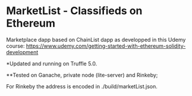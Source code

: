 # MarketList - Classifieds on Ethereum
Marketplace dapp based on ChainList dapp as developped in this Udemy course: https://www.udemy.com/getting-started-with-ethereum-solidity-development


*Updated and running on Truffle 5.0.

**Tested on Ganache, private node (lite-server) and Rinkeby;

For Rinkeby the address is encoded in ./build/marketList.json.